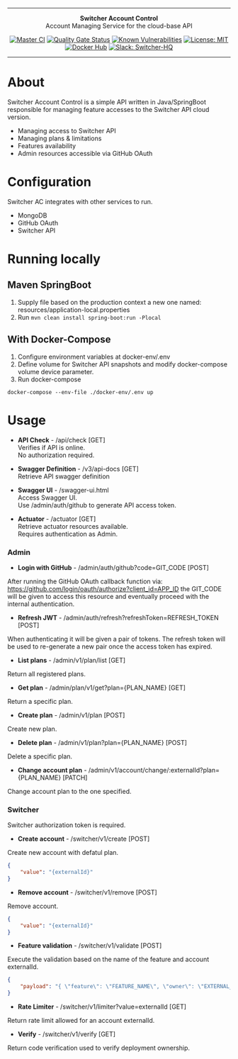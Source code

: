 ***

<div align="center">
<b>Switcher Account Control</b><br>
Account Managing Service for the cloud-base API
</div>

<div align="center">

[![Master CI](https://github.com/switcherapi/switcher-ac/actions/workflows/master.yml/badge.svg)](https://github.com/switcherapi/switcher-ac/actions/workflows/master.yml)
[![Quality Gate Status](https://sonarcloud.io/api/project_badges/measure?project=switcherapi_switcher-ac&metric=alert_status)](https://sonarcloud.io/dashboard?id=switcherapi_switcher-ac)
[![Known Vulnerabilities](https://snyk.io/test/github/switcherapi/switcher-ac/badge.svg)](https://snyk.io/test/github/switcherapi/switcher-ac)
[![License: MIT](https://img.shields.io/badge/License-MIT-yellow.svg)](https://opensource.org/licenses/MIT)
[![Docker Hub](https://img.shields.io/docker/pulls/trackerforce/switcher-ac.svg)](https://hub.docker.com/r/trackerforce/switcher-ac)
[![Slack: Switcher-HQ](https://img.shields.io/badge/slack-@switcher/hq-blue.svg?logo=slack)](https://switcher-hq.slack.com/)

</div>

***

# About
Switcher Account Control is a simple API written in Java/SpringBoot responsible for managing feature accesses to the Switcher API cloud version.

- Managing access to Switcher API
- Managing plans & limitations
- Features availability
- Admin resources accessible via GitHub OAuth

# Configuration
Switcher AC integrates with other services to run. 

- MongoDB
- GitHub OAuth
- Switcher API

# Running locally

## Maven SpringBoot

1. Supply file based on the production context a new one named: resources/application-local.properties
2. Run ``mvn clean install spring-boot:run -Plocal``

## With Docker-Compose

1. Configure environment variables at docker-env/.env
2. Define volume for Switcher API snapshots and modify docker-compose volume device parameter.
3. Run docker-compose

```
docker-compose --env-file ./docker-env/.env up
```

# Usage

- **API Check** - /api/check [GET]<br /> 
Verifies if API is online.<br /> 
No authorization required.<br /> 


- **Swagger Definition** - /v3/api-docs [GET]<br /> 
Retrieve API swagger definition<br />


- **Swagger UI** - /swagger-ui.html<br /> 
Access Swagger UI.<br /> 
Use /admin/auth/github to generate API access token.<br />


- **Actuator** - /actuator [GET]<br />
Retrieve actuator resources available.<br />
Requires authentication as Admin.<br />


### Admin
- **Login with GitHub** - /admin/auth/github?code=GIT_CODE [POST]

After running the GitHub OAuth callback function via: https://github.com/login/oauth/authorize?client_id=APP_ID
the GIT_CODE will be given to access this resource and eventually proceed with the internal authentication.

- **Refresh JWT** - /admin/auth/refresh?refreshToken=REFRESH_TOKEN [POST]

When authenticating it will be given a pair of tokens. The refresh token will be used to re-generate a new pair once the access token has expired.

- **List plans** - /admin/v1/plan/list [GET]

Return all registered plans.

- **Get plan** - /admin/plan/v1/get?plan={PLAN_NAME} [GET]

Return a specific plan.

- **Create plan** - /admin/v1/plan [POST]

Create new plan.

- **Delete plan** - /admin/v1/plan?plan={PLAN_NAME} [POST]

Delete a specific plan.

- **Change account plan** - /admin/v1/account/change/:externalId?plan={PLAN_NAME} [PATCH]

Change account plan to the one specified.

### Switcher
Switcher authorization token is required.

- **Create account** - /switcher/v1/create [POST]

Create new account with defatul plan.
```json
{
    "value": "{externalId}"
}
```

- **Remove account** - /switcher/v1/remove [POST]

Remove account.
```json
{
    "value": "{externalId}"
}
```

- **Feature validation** - /switcher/v1/validate [POST]

Execute the validation based on the name of the feature and account externalId.
```json
{
    "payload": "{ \"feature\": \"FEATURE_NAME\", \"owner\": \"EXTERNAL_ID\", \"total\": NUM_VALUE }"
}
```

- **Rate Limiter** - /switcher/v1/limiter?value=externalId [GET]

Return rate limit allowed for an account externalId.

- **Verify** - /switcher/v1/verify [GET]

Return code verification used to verify deployment ownership.